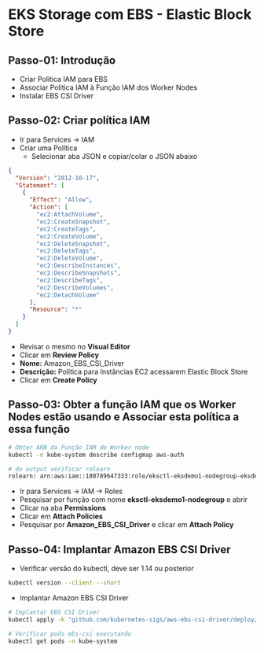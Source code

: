 # EKS Storage com EBS - Elastic Block Store

## Passo-01: Introdução
- Criar Política IAM para EBS
- Associar Política IAM à Função IAM dos Worker Nodes
- Instalar EBS CSI Driver

## Passo-02: Criar política IAM
- Ir para Services -> IAM
- Criar uma Política 
  - Selecionar aba JSON e copiar/colar o JSON abaixo
```json
{
  "Version": "2012-10-17",
  "Statement": [
    {
      "Effect": "Allow",
      "Action": [
        "ec2:AttachVolume",
        "ec2:CreateSnapshot",
        "ec2:CreateTags",
        "ec2:CreateVolume",
        "ec2:DeleteSnapshot",
        "ec2:DeleteTags",
        "ec2:DeleteVolume",
        "ec2:DescribeInstances",
        "ec2:DescribeSnapshots",
        "ec2:DescribeTags",
        "ec2:DescribeVolumes",
        "ec2:DetachVolume"
      ],
      "Resource": "*"
    }
  ]
}
```
  - Revisar o mesmo no **Visual Editor** 
  - Clicar em **Review Policy**
  - **Nome:** Amazon_EBS_CSI_Driver
  - **Descrição:** Política para Instâncias EC2 acessarem Elastic Block Store
  - Clicar em **Create Policy**

## Passo-03: Obter a função IAM que os Worker Nodes estão usando e Associar esta política a essa função
```bash
# Obter ARN da Função IAM do Worker node
kubectl -n kube-system describe configmap aws-auth

# do output verificar rolearn
rolearn: arn:aws:iam::180789647333:role/eksctl-eksdemo1-nodegroup-eksdemo-NodeInstanceRole-IJN07ZKXAWNN
```
- Ir para Services -> IAM -> Roles 
- Pesquisar por função com nome **eksctl-eksdemo1-nodegroup** e abrir
- Clicar na aba **Permissions**
- Clicar em **Attach Policies**
- Pesquisar por **Amazon_EBS_CSI_Driver** e clicar em **Attach Policy**

## Passo-04: Implantar Amazon EBS CSI Driver  
- Verificar versão do kubectl, deve ser 1.14 ou posterior
```bash
kubectl version --client --short
```
- Implantar Amazon EBS CSI Driver
```bash
# Implantar EBS CSI Driver
kubectl apply -k "github.com/kubernetes-sigs/aws-ebs-csi-driver/deploy/kubernetes/overlays/stable/?ref=master"

# Verificar pods ebs-csi executando
kubectl get pods -n kube-system
```
